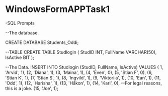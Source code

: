 # WindowsFormAPPTask1


-SQL Prompts

--The database.

CREATE DATABASE Students_Oddi;


--TABLE
CREATE TABLE Studlogin (
    StudID INT,
    FullName VARCHAR(50),
    IsActive BIT
);




--The Data.
INSERT INTO Studlogin (StudID, FullName, IsActive)
VALUES ( 1, 'Arvid', 1),
(2, 'Diana', 1),
(3, 'Maina', 1),
(4, 'Even', 0),
(5, 'Stian F', 0),
(6, 'Stian K', 1),
(7, 'Stian S', 1),
(8, 'Ingvild', 1),
(9, 'Viktoriia', 1),
(10, 'Ean', 1),
(11, 'Odd', 1),
(12, 'Harisha', 1),
(13, 'Håkon', 1),
(14, 'Karl', 0), --For legal reasons, this is a joke.
(15, 'Joe', 1);

